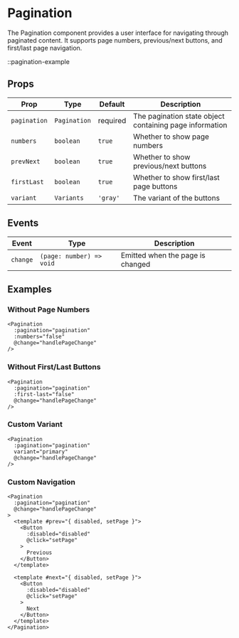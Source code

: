 # Pagination

The Pagination component provides a user interface for navigating through paginated content. It supports page numbers, previous/next buttons, and first/last page navigation.

::pagination-example

## Props

| Prop         | Type         | Default  | Description                                             |
| ------------ | ------------ | -------- | ------------------------------------------------------- |
| `pagination` | `Pagination` | required | The pagination state object containing page information |
| `numbers`    | `boolean`    | `true`   | Whether to show page numbers                            |
| `prevNext`   | `boolean`    | `true`   | Whether to show previous/next buttons                   |
| `firstLast`  | `boolean`    | `true`   | Whether to show first/last page buttons                 |
| `variant`    | `Variants`   | `'gray'` | The variant of the buttons                              |

## Events

| Event    | Type                     | Description                      |
| -------- | ------------------------ | -------------------------------- |
| `change` | `(page: number) => void` | Emitted when the page is changed |

## Examples

### Without Page Numbers

```vue
<Pagination
  :pagination="pagination"
  :numbers="false"
  @change="handlePageChange"
/>
```

### Without First/Last Buttons

```vue
<Pagination
  :pagination="pagination"
  :first-last="false"
  @change="handlePageChange"
/>
```

### Custom Variant

```vue
<Pagination
  :pagination="pagination"
  variant="primary"
  @change="handlePageChange"
/>
```

### Custom Navigation

```vue
<Pagination
  :pagination="pagination"
  @change="handlePageChange"
>
  <template #prev="{ disabled, setPage }">
    <Button
      :disabled="disabled"
      @click="setPage"
    >
      Previous
    </Button>
  </template>

  <template #next="{ disabled, setPage }">
    <Button
      :disabled="disabled"
      @click="setPage"
    >
      Next
    </Button>
  </template>
</Pagination>
```
